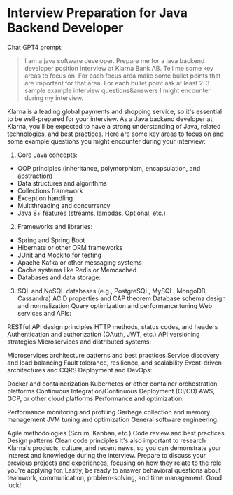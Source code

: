 # Interview Preparation for Java Backend Developer

Chat GPT4 prompt:
> I am a java software developer. Prepare me for a java backend developer position interview at Klarna Bank AB.
> Tell me some key areas to focus on. For each focus area make some bullet points that are important for that area. 
> For each bullet point ask at least 2-3 sample example interview questions&answers I might encounter during my 
> interview. 

Klarna is a leading global payments and shopping service, so it's essential to be well-prepared for your interview.
As a Java backend developer at Klarna, you'll be expected to have a strong understanding of Java, related technologies, and
best practices. Here are some key areas to focus on and some example questions you might encounter during your
interview:

1. Core Java concepts:

- OOP principles (inheritance, polymorphism, encapsulation, and abstraction)
- Data structures and algorithms
- Collections framework
- Exception handling
- Multithreading and concurrency
- Java 8+ features (streams, lambdas, Optional, etc.)

2. Frameworks and libraries:

- Spring and Spring Boot
- Hibernate or other ORM frameworks
- JUnit and Mockito for testing
- Apache Kafka or other messaging systems
- Cache systems like Redis or Memcached
- Databases and data storage:

3. SQL and NoSQL databases (e.g., PostgreSQL, MySQL, MongoDB, Cassandra)
ACID properties and CAP theorem
Database schema design and normalization
Query optimization and performance tuning
Web services and APIs:

RESTful API design principles
HTTP methods, status codes, and headers
Authentication and authorization (OAuth, JWT, etc.)
API versioning strategies
Microservices and distributed systems:

Microservices architecture patterns and best practices
Service discovery and load balancing
Fault tolerance, resilience, and scalability
Event-driven architectures and CQRS
Deployment and DevOps:

Docker and containerization
Kubernetes or other container orchestration platforms
Continuous Integration/Continuous Deployment (CI/CD)
AWS, GCP, or other cloud platforms
Performance and optimization:

Performance monitoring and profiling
Garbage collection and memory management
JVM tuning and optimization
General software engineering:

Agile methodologies (Scrum, Kanban, etc.)
Code review and best practices
Design patterns
Clean code principles
It's also important to research Klarna's products, culture, and recent news, so you can demonstrate your interest and
knowledge during the interview. Prepare to discuss your previous projects and experiences, focusing on how they relate
to the role you're applying for. Lastly, be ready to answer behavioral questions about teamwork, communication,
problem-solving, and time management. Good luck!